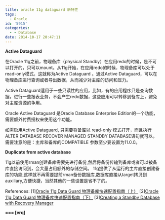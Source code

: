 ```yaml
---
title: oracle 11g dataguard 新特性
tags:
  - Oracle
id: '5915'
categories:
  - - Database
date: 2014-10-17 20:47:11
---
```



<!-- more -->
**Active Dataguard**

在Oracle 11g之前，物理备库（physical Standby）在应用redo的时候，是不可以打开的，只可以mount。从11g开始，在应用redo的时候，物理备库可以处于read-only模式，这就称为Active Dataguard 。通过Active Dataguard，可以在物理备库进行查询或者导出数据，从而减少对主库的访问和压力。

Active Dataguard适用于一些只读性的应用，比如，有的应用程序只是查询数据，进行一些报表业务，不会产生redo数据，这些应用可以转移到备库上，避免对主库资源的争用。

Oracle Active Dataguard 是Oracle Database Enterprise Edition的一个功能，需要额外付费授权来使用这个功能。

如需启用Active Dataguard, 只需要将备库以 read-only 模式打开，而且执行 ALTER DATABASE RECOVER MANAGED STANDBY DATABASE语句就可以。需要注意的是：主库和备库的COMPATIBLE 参数至少要设置为11.0.0。

**Duplicate from active database** 

11g以前使用rman创建备库需要先进行备份,然后将备份传输到备库或者可以被备库直接访问到，会大量占用额外的存储空间。
11g提供了从运行的主库直接创建备库的功能,这样就不再需要提前rman备份数据库,数据库直接从target拷贝到auxiliary,方便快捷，当然其他的一些设置是省不了的。

References:
\[1\][Oracle 11g Data Guard 物理备库快速配置指南（上）](http://kyle.xlau.org/posts/oracle-data-guard-part1.html)
\[2\][Oracle 11g Data Guard 物理备库快速配置指南（下）](http://kyle.xlau.org/posts/oracle-data-guard-part2.html)
\[3\][Creating a Standby Database with Recovery Manager](http://docs.oracle.com/cd/B28359_01/server.111/b28294/rcmbackp.htm#g648533)

**\===
\[erq\]**